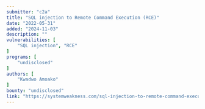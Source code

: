 ```yaml
---
submitter: "c2a"
title: "SQL injection to Remote Command Execution (RCE)"
date: "2022-05-31"
added: "2024-11-03"
description: ""
vulnerabilities: [
    "SQL injection", "RCE"
]
programs: [
    "undisclosed"
]
authors: [
    "Kwadwo Amoako"
]
bounty: "undisclosed"
link: "https://systemweakness.com/sql-injection-to-remote-command-execution-rce-dd9a75292d1d"
---
```




